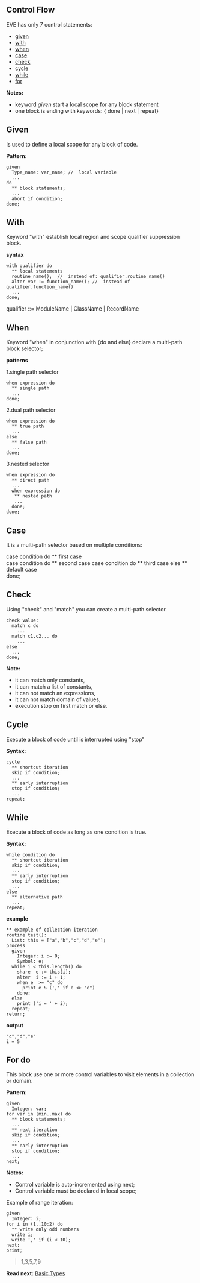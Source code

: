 ## Control Flow

EVE has only 7 control statements: 

* [given](#given)
* [with](#with)
* [when](#when)
* [case](#case)
* [check](#check)
* [cycle](#while)
* [while](#while)
* [for](#for-do)

**Notes:** 

* keyword _given_ start a local scope for any block statement
* one block is ending with keywords: { done \| next \| repeat}

## Given

Is used to define a local scope for any block of code.

**Pattern:**
``` 
given 
  Type_name: var_name; //  local variable  
  ...
do
  ** block statements;
  ...
  abort if condition;  
done;
```

## With

Keyword "with" establish local region and scope qualifier suppression block. 

**syntax**
```
with qualifier do
  ** local statements
  routine_name();  //  instead of: qualifier.routine_name()
  alter var := function_name(); //  instead of qualifier.function_name()
  ...
done;
```

qualifier ::=  ModuleName | ClassName | RecordName

## When

Keyword "when" in conjunction with {do and else} declare a multi-path block selector;

**patterns**

1.single path selector
```
when expression do
  ** single path
  ...
done;
```
  
2.dual path selector
```  
when expression do
  ** true path
  ...
else
  ** false path
  ...
done;
```
  
3.nested selector 
```  
when expression do
  ** direct path
  ...
  when expression do
   ** nested path
   ...
  done;
done;
```

## Case

It is a multi-path selector based on multiple conditions:

case condition do
  ** first case  
case condition do
  ** second case
case condition do
  ** third case
else
  ** default case  
done;

## Check

Using "check" and "match" you can create a multi-path selector.

```
check value:
  match c do
    ...
  match c1,c2... do
    ...
else
  ...
done;
```

**Note:**
* it can match only constants,
* it can match a list of constants,
* it can not match an expressions,
* it can not match domain of values,
* execution stop on first match or else.

## Cycle

Execute a block of code until is interrupted using "stop"

**Syntax:**
```
cycle
  ** shortcut iteration
  skip if condition;
  ...
  ** early interruption
  stop if condition;
  ...
repeat;
```

## While

Execute a block of code as long as one condition is true.

**Syntax:**
```
while condition do
  ** shortcut iteration
  skip if condition;
  ...
  ** early interruption
  stop if condition;
  ...
else
  ** alternative path  
  ...
repeat;
```

**example**

```
** example of collection iteration
routine test(): 
  List: this = ["a","b","c","d","e"];  
process
  given
    Integer: i := 0;
    Symbol: e;
  while i < this.length() do
    share  e := this[i];
    alter  i := i + 1;
    when e  >= "c" do
      print e & (',' if e <> "e")
    done;
  else
    print ('i = ' + i);  
  repeat;
return;  
```

**output**
```
"c","d","e"
i = 5
```

## For do

This block use one or more control variables to visit elements in a collection or domain.

**Pattern:**
``` 
given 
  Integer: var;
for var in (min..max) do
  ** block statements;
  ...
  ** next iteration
  skip if condition;
  ...  
  ** early interruption
  stop if condition;
  ...
next;
```

**Notes:**    

* Control variable is auto-incremented using next;
* Control variable must be declared in local scope;

Example of range iteration:
```
given 
  Integer: i;
for i in (1..10:2) do
  ** write only odd numbers
  write i;
  write ',' if (i < 10);
next;
print;
```
> 1,3,5,7,9

**Read next:** [Basic Types](basic.md)